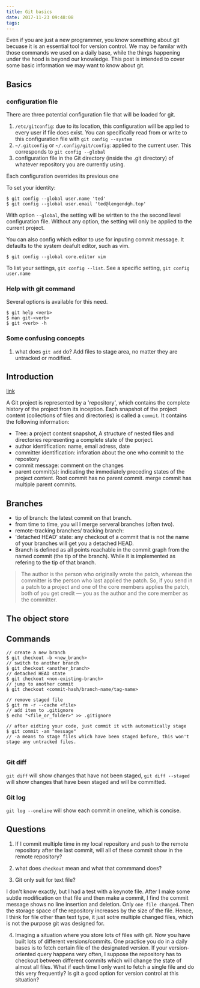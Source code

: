 ```yaml
---
title: Git basics
date: 2017-11-23 09:48:08
tags:
---
```


Even if you are just a new programmer, you know something about git becuase it is an essential tool for version control. We may be familar with those commands we used on a daily base, while the things happening under the hood is beyond our knowledge. This post is intended to cover some basic information we may want to know about git.
<!-- more -->
## Basics
### configuration file
There are three potential configuration file that will be loaded for git. 
1. `/etc/gitconfig`: due to its location, this configuration will be applied to every user if file does exist. You can specifically read from or write to this configuration file with `git config --system`
2. `~/.gitconfig` or `~/.config/git/config`: applied to the current user. This corresponds to `git config --global`
3. configuration file in the Git directory (inside the .git directory) of whatever repository you are currently using. 

Each configuration overrides its previous one

To set your identity: 
```
$ git config --global user.name 'ted'
$ git config --global user.email 'ted@lengendgh.top'
```
With option `--global`, the setting will be wirtten to the the second level configuration file. Without any option, the setting will only be applied to the current project.

You can also config which editor to use for inputing commit message. It defaults to the system deafult editor, such as vim.
```
$ git config --global core.editor vim
```
To list your settings, `git config --list`. See a specific setting, `git config user.name`

### Help with git command
Several options is available for this need.
```
$ git help <verb>
$ man git-<verb>
$ git <verb> -h
```

### Some confusing concepts
1. what does `git add` do?
Add files to stage area, no matter they are untracked or modified. 


## Introduction
[link](http://chimera.labs.oreilly.com/books/1230000000561/ch01.html)

A Git project is represented by a 'repository', which contains the complete history of the project from its inception. Each snapshot of the project content
(collections of files and directories) is called a `commit`. It contains the following information:

- Tree: a project content snapshot, A structure of nested files and directories representing a complete state of the porject.
- author identification: name, email adress, date
- committer identification: inforation about the one who commit to the repostory
- commit message: comment on the changes
- parent commit(s): indicating the immediately preceding states of the project content. Root commit has no parent commit. merge commit has multiple parent commits.


## Branches

- tip of branch: the latest commit on that branch.
- from time to time, you wil l merge serveral branches (often two).
- remote-tracking branches/ tracking branch: 
- 'detached HEAD' state: any checkout of a commit that is not the name of your branches will get you a detached HEAD.
- Branch is defined as all points reachable in the commit graph from the named commit (the tip of the branch). While it is implemented as refering to the tip of that branch.


> The author is the person who originally wrote the patch, whereas the committer is the person who last applied the patch. So, if you send in a patch to a project and one of the core members applies the patch, both of you get credit — you as the author and the core member as the committer.

## The object store




## Commands

```
// create a new branch
$ git checkout -b <new_branch> 
// switch to another branch
$ git checkout <another_branch>
// detached HEAD state
$ git checkout <non-existing-branch>
// jump to another commit
$ git checkout <commit-hash/branch-name/tag-name>

// remove staged file
$ git rm -r --cache <file>
// add item to .gitignore
$ echo "<file_or_folder>" >> .gitignore

// after eidting your code, just commit it with automatically stage
$ git commit -am "message"
// -a means to stage files which have been staged before, this won't stage any untracked files.


```

### Git diff
`git diff` will show changes that have not been staged, `git diff --staged` will show changes that have been staged and will be committed.

### Git log
`git log --oneline` will show each commit in oneline, which is concise.


## Questions

1. If I commit multiple time in my local repository and push to the remote repository after the last commit, will all of these commit show in the remote repository?

2. what does `checkout` mean and what that commmand does?

3. Git only suit for text file?

I don't know exactly, but I had a test with a keynote file. After I make some subtle modification on that file and then make a commit, I find the commit message shows no line insertion and deletion. Only `one file changed`. Then the storage space of the repository increases by the size of the file. Hence, I think for file other than text type, it just sotre multiple changed files, which is not the purpose git was designed for.

4. Imaging a situation where you store lots of files with git. Now you have built lots of different versions/commits. One practice you do in a daily bases is to fetch certain file of the designated version. If your version-oriented query happens very often, I suppose the repository has to checkout between different commits which will change the state of almost all files. What if each time I only want to fetch a single file and do this very frequently? Is git a good option for version control at this situation?
